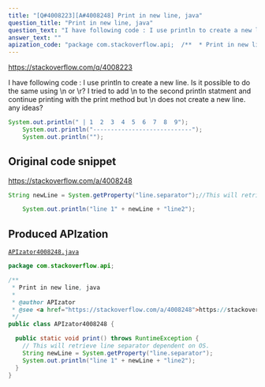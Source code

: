 ```yaml
---
title: "[Q#4008223][A#4008248] Print in new line, java"
question_title: "Print in new line, java"
question_text: "I have following code : I use println to create a new line. Is it possible to do the same using \\n or \\r? I tried to add \\n to the second println statment and continue printing with the print method but \\n does not create a new line. any ideas?"
answer_text: ""
apization_code: "package com.stackoverflow.api;  /**  * Print in new line, java  *  * @author APIzator  * @see <a href=\"https://stackoverflow.com/a/4008248\">https://stackoverflow.com/a/4008248</a>  */ public class APIzator4008248 {    public static void print() throws RuntimeException {     // This will retrieve line separator dependent on OS.     String newLine = System.getProperty(\"line.separator\");     System.out.println(\"line 1\" + newLine + \"line2\");   } }"
---
```


https://stackoverflow.com/q/4008223

I have following code :
I use println to create a new line. Is it possible to do the same using \n or \r?
I tried to add \n to the second println statment and continue printing with the print method but \n does not create a new line.
any ideas?


```java
System.out.println(" | 1  2  3  4  5  6  7  8  9");
    System.out.println("----------------------------");
    System.out.println("");
```


## Original code snippet

https://stackoverflow.com/a/4008248



```java
String newLine = System.getProperty("line.separator");//This will retrieve line separator dependent on OS.

    System.out.println("line 1" + newLine + "line2");
```

## Produced APIzation

[`APIzator4008248.java`](https://github.com/pasqualesalza/apization-temp-data/raw/master/apizations/java/APIzator4008248.java)

```java
package com.stackoverflow.api;

/**
 * Print in new line, java
 *
 * @author APIzator
 * @see <a href="https://stackoverflow.com/a/4008248">https://stackoverflow.com/a/4008248</a>
 */
public class APIzator4008248 {

  public static void print() throws RuntimeException {
    // This will retrieve line separator dependent on OS.
    String newLine = System.getProperty("line.separator");
    System.out.println("line 1" + newLine + "line2");
  }
}

```
